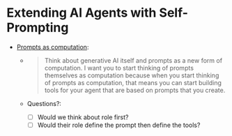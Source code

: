 # Extending AI Agents with Self-Prompting

- [Prompts as computation](https://www.coursera.org/learn/ai-agents-architecture-python/lecture/9Nhwf/prompts-as-computation):

  - > Think about generative AI itself and prompts as a new form of computation. I want you to start thinking of prompts themselves as computation because when you start thinking of prompts as computation, that means you can start building tools for your agent that are based on prompts that you create.
 
  - Questions?:
    - [ ] Would we think about role first?
    - [ ] Would their role define the prompt then define the tools?
